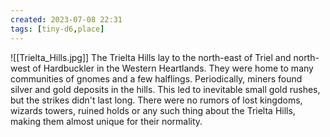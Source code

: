 ```yaml
---
created: 2023-07-08 22:31
tags: [tiny-d6,place]
---
```

![[Trielta_Hills.jpg]]
The Trielta Hills lay to the north-east of Triel and north-west of Hardbuckler in the Western Heartlands. They were home to many communities of gnomes and a few halflings. Periodically, miners found silver and gold deposits in the hills. This led to inevitable small gold rushes, but the strikes didn't last long.  There were no rumors of lost kingdoms, wizards towers, ruined holds or any such thing about the Trielta Hills, making them almost unique for their normality.